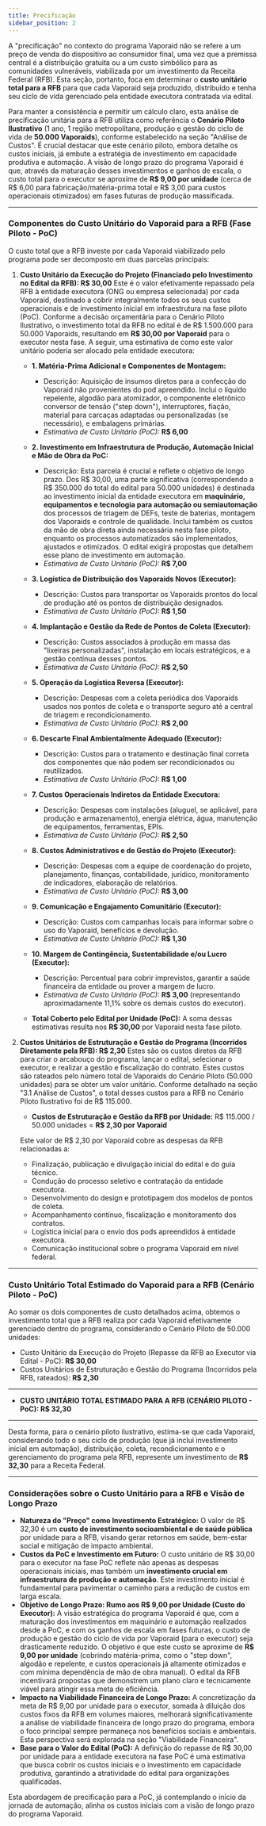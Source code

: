 ```yaml
---
title: Precificação
sidebar_position: 2
---
```


A "precificação" no contexto do programa Vaporaid não se refere a um preço de venda do dispositivo ao consumidor final, uma vez que a premissa central é a distribuição gratuita ou a um custo simbólico para as comunidades vulneráveis, viabilizada por um investimento da Receita Federal (RFB). Esta seção, portanto, foca em determinar o **custo unitário total para a RFB** para que cada Vaporaid seja produzido, distribuído e tenha seu ciclo de vida gerenciado pela entidade executora contratada via edital.

Para manter a consistência e permitir um cálculo claro, esta análise de precificação unitária para a RFB utiliza como referência o **Cenário Piloto Ilustrativo** (1 ano, 1 região metropolitana, produção e gestão do ciclo de vida de **50.000 Vaporaids**), conforme estabelecido na seção "Análise de Custos". É crucial destacar que este cenário piloto, embora detalhe os custos iniciais, já embute a estratégia de investimento em capacidade produtiva e automação. A visão de longo prazo do programa Vaporaid é que, através da maturação desses investimentos e ganhos de escala, o custo total para o executor se aproxime de **R$ 9,00 por unidade** (cerca de R$ 6,00 para fabricação/matéria-prima total e R$ 3,00 para custos operacionais otimizados) em fases futuras de produção massificada.

---

### Componentes do Custo Unitário do Vaporaid para a RFB (Fase Piloto - PoC)

O custo total que a RFB investe por cada Vaporaid viabilizado pelo programa pode ser decomposto em duas parcelas principais:

1.  **Custo Unitário da Execução do Projeto (Financiado pelo Investimento no Edital da RFB): R$ 30,00**
    Este é o valor efetivamente repassado pela RFB à entidade executora (ONG ou empresa selecionada) por cada Vaporaid, destinado a cobrir integralmente todos os seus custos operacionais e de investimento inicial em infraestrutura na fase piloto (PoC). Conforme a decisão orçamentária para o Cenário Piloto Ilustrativo, o investimento total da RFB no edital é de R$ 1.500.000 para 50.000 Vaporaids, resultando em **R$ 30,00 por Vaporaid** para o executor nesta fase. A seguir, uma estimativa de como este valor unitário poderia ser alocado pela entidade executora:

    * **1. Matéria-Prima Adicional e Componentes de Montagem:**
        * Descrição: Aquisição de insumos diretos para a confecção do Vaporaid não provenientes do pod apreendido. Inclui o líquido repelente, algodão para atomizador, o componente eletrônico conversor de tensão ("step down"), interruptores, fiação, material para carcaças adaptadas ou personalizadas (se necessário), e embalagens primárias.
        * *Estimativa de Custo Unitário (PoC):* **R$ 6,00**

    * **2. Investimento em Infraestrutura de Produção, Automação Inicial e Mão de Obra da PoC:**
        * Descrição: Esta parcela é crucial e reflete o objetivo de longo prazo. Dos R$ 30,00, uma parte significativa (correspondendo a R$ 350.000 do total do edital para 50.000 unidades) é destinada ao investimento inicial da entidade executora em **maquinário, equipamentos e tecnologia para automação ou semiautomação** dos processos de triagem de DEFs, teste de baterias, montagem dos Vaporaids e controle de qualidade. Inclui também os custos da mão de obra direta ainda necessária nesta fase piloto, enquanto os processos automatizados são implementados, ajustados e otimizados. O edital exigirá propostas que detalhem esse plano de investimento em automação.
        * *Estimativa de Custo Unitário (PoC):* **R$ 7,00**

    * **3. Logística de Distribuição dos Vaporaids Novos (Executor):**
        * Descrição: Custos para transportar os Vaporaids prontos do local de produção até os pontos de distribuição designados.
        * *Estimativa de Custo Unitário (PoC):* **R$ 1,50**

    * **4. Implantação e Gestão da Rede de Pontos de Coleta (Executor):**
        * Descrição: Custos associados à produção em massa das "lixeiras personalizadas", instalação em locais estratégicos, e a gestão contínua desses pontos.
        * *Estimativa de Custo Unitário (PoC):* **R$ 2,50**

    * **5. Operação da Logística Reversa (Executor):**
        * Descrição: Despesas com a coleta periódica dos Vaporaids usados nos pontos de coleta e o transporte seguro até a central de triagem e recondicionamento.
        * *Estimativa de Custo Unitário (PoC):* **R$ 2,00**

    * **6. Descarte Final Ambientalmente Adequado (Executor):**
        * Descrição: Custos para o tratamento e destinação final correta dos componentes que não podem ser recondicionados ou reutilizados.
        * *Estimativa de Custo Unitário (PoC):* **R$ 1,00**

    * **7. Custos Operacionais Indiretos da Entidade Executora:**
        * Descrição: Despesas com instalações (aluguel, se aplicável, para produção e armazenamento), energia elétrica, água, manutenção de equipamentos, ferramentas, EPIs.
        * *Estimativa de Custo Unitário (PoC):* **R$ 2,50**

    * **8. Custos Administrativos e de Gestão do Projeto (Executor):**
        * Descrição: Despesas com a equipe de coordenação do projeto, planejamento, finanças, contabilidade, jurídico, monitoramento de indicadores, elaboração de relatórios.
        * *Estimativa de Custo Unitário (PoC):* **R$ 3,00**

    * **9. Comunicação e Engajamento Comunitário (Executor):**
        * Descrição: Custos com campanhas locais para informar sobre o uso do Vaporaid, benefícios e devolução.
        * *Estimativa de Custo Unitário (PoC):* **R$ 1,30**

    * **10. Margem de Contingência, Sustentabilidade e/ou Lucro (Executor):**
        * Descrição: Percentual para cobrir imprevistos, garantir a saúde financeira da entidade ou prover a margem de lucro.
        * *Estimativa de Custo Unitário (PoC):* **R$ 3,00** (representando aproximadamente 11,1% sobre os demais custos do executor).

    * **Total Coberto pelo Edital por Unidade (PoC):** A soma dessas estimativas resulta nos **R$ 30,00** por Vaporaid nesta fase piloto.

2.  **Custos Unitários de Estruturação e Gestão do Programa (Incorridos Diretamente pela RFB): R$ 2,30**
    Estes são os custos diretos da RFB para criar o arcabouço do programa, lançar o edital, selecionar o executor, e realizar a gestão e fiscalização do contrato. Estes custos são rateados pelo número total de Vaporaids do Cenário Piloto (50.000 unidades) para se obter um valor unitário. Conforme detalhado na seção "3.1 Análise de Custos", o total desses custos para a RFB no Cenário Piloto Ilustrativo foi de R$ 115.000.
    * **Custos de Estruturação e Gestão da RFB por Unidade:**
        R$ 115.000 / 50.000 unidades = **R$ 2,30 por Vaporaid**

    Este valor de R$ 2,30 por Vaporaid cobre as despesas da RFB relacionadas a:
    * Finalização, publicação e divulgação inicial do edital e do guia técnico.
    * Condução do processo seletivo e contratação da entidade executora.
    * Desenvolvimento do design e prototipagem dos modelos de pontos de coleta.
    * Acompanhamento contínuo, fiscalização e monitoramento dos contratos.
    * Logística inicial para o envio dos pods apreendidos à entidade executora.
    * Comunicação institucional sobre o programa Vaporaid em nível federal.

---

### Custo Unitário Total Estimado do Vaporaid para a RFB (Cenário Piloto - PoC)

Ao somar os dois componentes de custo detalhados acima, obtemos o investimento total que a RFB realiza por cada Vaporaid efetivamente gerenciado dentro do programa, considerando o Cenário Piloto de 50.000 unidades:

* Custo Unitário da Execução do Projeto (Repasse da RFB ao Executor via Edital - PoC): **R$ 30,00**
* Custos Unitários de Estruturação e Gestão do Programa (Incorridos pela RFB, rateados): **R$ 2,30**
---
* **CUSTO UNITÁRIO TOTAL ESTIMADO PARA A RFB (CENÁRIO PILOTO - PoC): R$ 32,30**
---

Desta forma, para o cenário piloto ilustrativo, estima-se que cada Vaporaid, considerando todo o seu ciclo de produção (que já inclui investimento inicial em automação), distribuição, coleta, recondicionamento e o gerenciamento do programa pela RFB, represente um investimento de **R$ 32,30** para a Receita Federal.

---

### Considerações sobre o Custo Unitário para a RFB e Visão de Longo Prazo

* **Natureza do "Preço" como Investimento Estratégico:** O valor de R$ 32,30 é um **custo de investimento socioambiental e de saúde pública** por unidade para a RFB, visando gerar retornos em saúde, bem-estar social e mitigação de impacto ambiental.
* **Custos da PoC e Investimento em Futuro:** O custo unitário de R$ 30,00 para o executor na fase PoC reflete não apenas as despesas operacionais iniciais, mas também um **investimento crucial em infraestrutura de produção e automação**. Este investimento inicial é fundamental para pavimentar o caminho para a redução de custos em larga escala.
* **Objetivo de Longo Prazo: Rumo aos R$ 9,00 por Unidade (Custo do Executor):** A visão estratégica do programa Vaporaid é que, com a maturação dos investimentos em maquinário e automação realizados desde a PoC, e com os ganhos de escala em fases futuras, o custo de produção e gestão do ciclo de vida por Vaporaid (para o executor) seja drasticamente reduzido. O objetivo é que este custo se aproxime de **R$ 9,00 por unidade** (cobrindo matéria-prima, como o "step down", algodão e repelente, e custos operacionais já altamente otimizados e com mínima dependência de mão de obra manual). O edital da RFB incentivará propostas que demonstrem um plano claro e tecnicamente viável para atingir essa meta de eficiência.
* **Impacto na Viabilidade Financeira de Longo Prazo:** A concretização da meta de R$ 9,00 por unidade para o executor, somada à diluição dos custos fixos da RFB em volumes maiores, melhorará significativamente a análise de viabilidade financeira de longo prazo do programa, embora o foco principal sempre permaneça nos benefícios sociais e ambientais. Esta perspectiva será explorada na seção "Viabilidade Financeira".
* **Base para o Valor do Edital (PoC):** A definição do repasse de R$ 30,00 por unidade para a entidade executora na fase PoC é uma estimativa que busca cobrir os custos iniciais e o investimento em capacidade produtiva, garantindo a atratividade do edital para organizações qualificadas.

Esta abordagem de precificação para a PoC, já contemplando o início da jornada de automação, alinha os custos iniciais com a visão de longo prazo do programa Vaporaid.